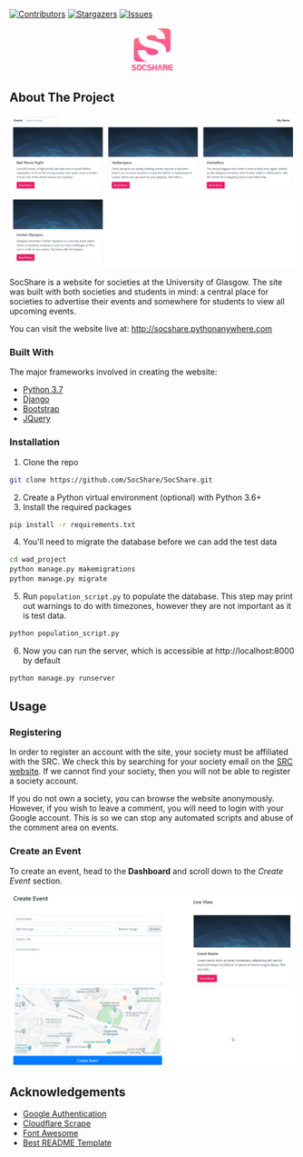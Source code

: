 [![Contributors][contributors-shield]][contributors-url]
[![Stargazers][stars-shield]][stars-url]
[![Issues][issues-shield]][issues-url]
<br />
<p align="center">
    <a href="http://socshare.pythonanywhere.com">
        <img src="images/logo.png" alt="Logo" width="80" height="80">
    </a>
</p>

<!-- ABOUT THE PROJECT -->
## About The Project

<p align="center">
    <img src="images/example.png" alt="Screenshot">
</p>

SocShare is a website for societies at the University of Glasgow. The site was built with both societies and students in mind: a central place for societies to advertise their events and somewhere for students to view all upcoming events.  
  
You can visit the website live at: http://socshare.pythonanywhere.com

### Built With
The major frameworks involved in creating the website:
* [Python 3.7](https://www.python.org/)
* [Django](https://www.djangoproject.com/)
* [Bootstrap](https://getbootstrap.com)
* [JQuery](https://jquery.com)

### Installation

1. Clone the repo
```sh
git clone https://github.com/SocShare/SocShare.git
```
2. Create a Python virtual environment (optional) with Python 3.6+
3. Install the required packages
```sh
pip install -r requirements.txt
```
4. You'll need to migrate the database before we can add the test data
```sh
cd wad_project
python manage.py makemigrations
python manage.py migrate
```
5. Run `population_script.py` to populate the database. This step may print out warnings to do with timezones, however they are not important as it is test data.
```sh
python population_script.py
```
6. Now you can run the server, which is accessible at http://localhost:8000 by default
```sh
python manage.py runserver
```

<!-- USAGE EXAMPLES -->
## Usage

### Registering
In order to register an account with the site, your society must be affiliated with the SRC. We check this by searching for your society email on the [SRC website](https://www.glasgowstudent.net/clubs/find-a-club/). If we cannot find your society, then you will not be able to register a society account.  

If you do not own a society, you can browse the website anonymously. However, if you wish to leave a comment, you will need to login with your Google account. This is so we can stop any automated scripts and abuse of the comment area on events.

### Create an Event
To create an event, head to the **Dashboard** and scroll down to the *Create Event* section.
<p align="center">
    <img src="images/event.gif" alt="Create an event">
</p>


<!-- ACKNOWLEDGEMENTS -->
## Acknowledgements
* [Google Authentication](https://github.com/googleapis/google-auth-library-python)
* [Cloudflare Scrape](https://github.com/Anorov/cloudflare-scrape)
* [Font Awesome](https://fontawesome.com)
* [Best README Template](https://github.com/othneildrew/Best-README-Template)


<!-- MARKDOWN LINKS & IMAGES -->
<!-- https://www.markdownguide.org/basic-syntax/#reference-style-links -->
[contributors-shield]: https://img.shields.io/github/contributors/SocShare/SocShare.svg?style=flat-square
[contributors-url]: https://github.com/SocShare/SocShare/graphs/contributors
[stars-shield]: https://img.shields.io/github/stars/SocShare/SocShare.svg?style=flat-square
[stars-url]: https://github.com/SocShare/SocShare/stargazers
[issues-shield]: https://img.shields.io/github/issues/SocShare/SocShare.svg?style=flat-square
[issues-url]: https://github.com/SocShare/SocShare/issues